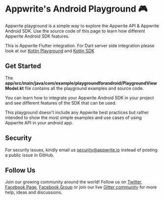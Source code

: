 # Appwrite's Android Playground 🎮

Appwrite playground is a simple way to explore the Appwrite API & Appwrite Android SDK. Use the source code of this page to learn how different Appwrite Android SDK features.

This is Appwrite Flutter integration. For Dart server side integration please look at our [Kotlin Playground](https://github.com/appwrite/playground-for-kotlin) and [Kotlin SDK](https://github.com/appwrite/sdk-for-kotlin)

## Get Started

The **app/src/main/java/com/example/playgroundforandroid/PlaygroundViewModel.kt** file contains all the playground examples and source code.

You can learn how to integrate your Appwrite Android SDK in your project and see different features of the SDK that can be used.

This playground doesn't include any Appwrite best practices but rather intended to show the most simple examples and use cases of using Appwrite API in your android app.


## Security

For security issues, kindly email us [security@appwrite.io](mailto:security@appwrite.io) instead of posting a public issue in GitHub.

## Follow Us

Join our growing community around the world! Follow us on [Twitter](https://twitter.com/appwrite_io), [Facebook Page](https://www.facebook.com/appwrite.io), [Facebook Group](https://www.facebook.com/groups/appwrite.developers/) or join our live [Gitter community](https://gitter.im/appwrite/community) for more help, ideas and discussions.
